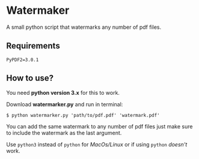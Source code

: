 Watermaker
==========

A small python script that watermarks any number of pdf files.

Requirements
------------

``PyPDF2=3.0.1``

How to use?
-----------

You need **python version 3.x** for this to work.

Download **watermarker.py** and run in terminal:

```
$ python watermarker.py 'path/to/pdf.pdf' 'watermark.pdf'
```

You can add the same watermark to any number of pdf files just make sure to include the watermark as the last argument.

Use ``python3`` instead of ``python`` for *MacOs/Linux* or if using ``python`` *doesn't* work.
